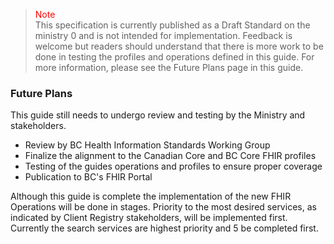 ><span style="color:red">Note</span><br>This specification is currently published as a Draft Standard on the ministry 0 and is not intended for implementation. Feedback is welcome but readers should understand that there is more work to be done in testing the profiles and operations defined in this guide. For more information, please see the Future Plans page in this guide.

### Future Plans

This guide still needs to undergo review and testing by the Ministry and stakeholders.

* Review by BC Health Information Standards Working Group
* Finalize the alignment to the Canadian Core and BC Core FHIR profiles
* Testing of the guides operations and profiles to ensure proper coverage
* Publication to BC's FHIR Portal

Although this guide is complete the implementation of the new FHIR Operations will be done in stages.  Priority to the most desired services, as indicated by Client Registry stakeholders, will be implemented first.  Currently the search services are highest priority and 5 be completed first.
